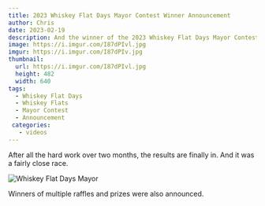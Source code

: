 ```yaml
---
title: 2023 Whiskey Flat Days Mayor Contest Winner Announcement
author: Chris
date: 2023-02-19
description: And the winner of the 2023 Whiskey Flat Days Mayor Contest is...
image: https://i.imgur.com/I87dPIvl.jpg
imgur: https://i.imgur.com/I87dPIv.jpg
thumbnail:
  url: https://i.imgur.com/I87dPIvl.jpg
  height: 482
  width: 640
tags:
  - Whiskey Flat Days
  - Whiskey Flats
  - Mayor Contest
  - Announcement
 categories:
   - videos
---
```

<div class="center">
  <div data-video="Uk4ybIP8d3c" data0-width="560" data-height="315"></div>
</div>

After all the hard work over two months, the results are finally in. And it was a fairly close race.

<img src="{{ page.thumbnail.url }}" width="{{ page.thumbnail.width }}" height="{{ page.thumbnail.height }}" alt="Whiskey Flat Days Mayor" crossorigin="anonymous" referrerpolicy="no-referrer" loading="lazy" decoding="async" />

Winners of multiple raffles and prizes were also announced.
